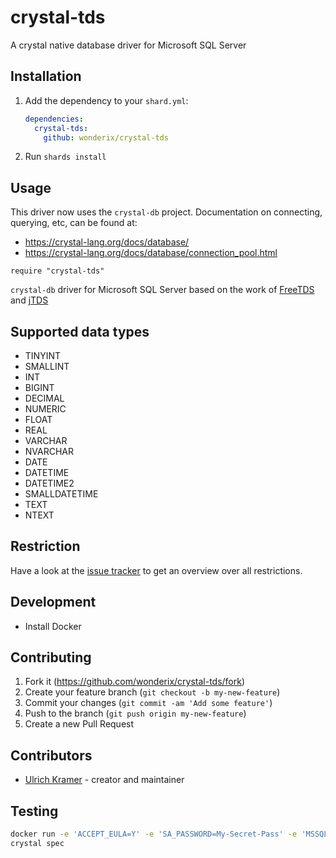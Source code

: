 # crystal-tds

A crystal native database driver for Microsoft SQL Server

## Installation

1. Add the dependency to your `shard.yml`:

   ```yaml
   dependencies:
     crystal-tds:
       github: wonderix/crystal-tds
   ```

2. Run `shards install`

## Usage


This driver now uses the `crystal-db` project. Documentation on connecting,
querying, etc, can be found at:

* https://crystal-lang.org/docs/database/
* https://crystal-lang.org/docs/database/connection_pool.html


```crystal
require "crystal-tds"
```

`crystal-db` driver for Microsoft SQL Server based on the work of [FreeTDS](https://www.freetds.org/) and [jTDS](https://github.com/milesibastos/jTDS)


## Supported data types

* TINYINT
* SMALLINT
* INT
* BIGINT
* DECIMAL
* NUMERIC
* FLOAT
* REAL
* VARCHAR
* NVARCHAR
* DATE
* DATETIME
* DATETIME2
* SMALLDATETIME
* TEXT
* NTEXT

## Restriction


Have a look at the [issue tracker](https://github.com/wonderix/crystal-tds/labels/restriction) to get an overview over all restrictions.

## Development

* Install Docker


## Contributing

1. Fork it (<https://github.com/wonderix/crystal-tds/fork>)
2. Create your feature branch (`git checkout -b my-new-feature`)
3. Commit your changes (`git commit -am 'Add some feature'`)
4. Push to the branch (`git push origin my-new-feature`)
5. Create a new Pull Request

## Contributors

- [Ulrich Kramer](https://github.com/wonderix) - creator and maintainer


## Testing

```bash
docker run -e 'ACCEPT_EULA=Y' -e 'SA_PASSWORD=My-Secret-Pass' -e 'MSSQL_PID=Express' -p 1433:1433 -d mcr.microsoft.com/mssql/server
crystal spec
```